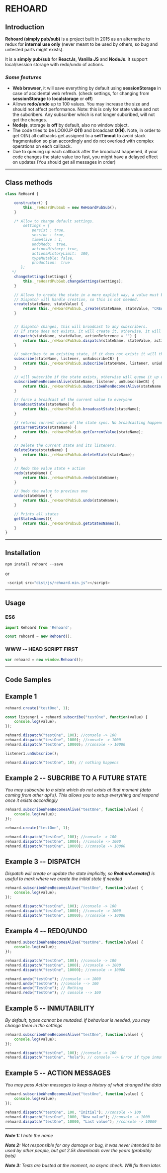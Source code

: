 # REHOARD

## Introduction

**Rehoard (simply pub/sub)** is a project built in 2015 as an alternative to redux for **internal use only** (never meant to be used by others, so bug and untested parts might exists).

It is a **simply pub/sub** for **ReactJs**,  **Vanilla JS** and **NodeJs**. It support local/session storage with redo/undo of actions. 

### *Some features*
* **Web browser**, it will save everything by default using **sessionStorage** in case of accidental web refresh. (check settings, for changing from **sessionStorage** to **localstorage** or **off**)
* Allows **redo/undo** up to 100 values. You may increase the size and should not affect performance. Note: this is only for state value and not the subcribers. Any subscriber which is not longer subcribed, will not get the changes. 
* **Nodejs**, storage is **off** by default, also no window object.
* The code tries to be LOOKUP **O(1)** and broadcast **O(N)**. Note, in order to get O(N) all callbacks get assigned to a **setTimout** to avoid stack fragmentation so plan accordingly and do not overload with complex operations on each callback. 
* Due to queuing up each callback after the broadcast happened, if your code changes the state value too fast, you might have a delayed effect on updates (You should get all messages in order)

---
## Class methods



```javascript
class ReHoard {

    constructor() {
        this._reHoardPubSub = new ReHoardPubSub();
    }

    /* Allow to change default settings. 
        settings = {
            persist : true,
            session : true,
            timeAlive : 1,
            undoRedo:  true,
            actionsHistory: true,
            actionsHistoryLimit:  100,
            typeMutable: false,
            production:  true
       };
   */
    changeSettings(settings) {
        this._reHoardPubSub.changeSettings(settings);
    }

    // Allows to create the state in a more explict way, a value must be passed to determine its type.
    // Dispatch will handle creation, so this is not needed.
    create(stateName, stateValue) {
        return this._reHoardPubSub._create(stateName, stateValue, "CREATION");
    }


    // dispatch changes, this will broadcast to any subscribers.
    // If state does not exists, it will create it, otherwise, it will update its value. 
    dispatch(stateName, stateValue, actionReference = "") {
        return this._reHoardPubSub.dispatch(stateName, stateValue, actionReference);
    }

    // subcribes to an existing state, if it does not exists it will throw an exception. 
    subscribe(stateName, listener, unSubscribeCB) {
        return this._reHoardPubSub.subscribe(stateName, listener, unSubscribeCB);
    }

    // will subscribe if the state exists, otherwise will queue it up once it is created. 
    subscribeWhenBecomesAlive(stateName, listener, unSubscribeCB) {
        return this._reHoardPubSub.subscribeWhenBecomesAlive(stateName, listener, unSubscribeCB);
    }

    // force a broadcast of the current value to everyone
    broadcastState(stateName) {
        return this._reHoardPubSub.broadcastState(stateName);
    }

    // returns current value of the state sync. No broadcasting happens
    getCurrentState(stateName) {
        return this._reHoardPubSub.getCurrentValue(stateName);
    }

    // Delete the current state and its listeners.
    deleteState(stateName) {
        return this._reHoardPubSub.deleteState(stateName);
    }

    // Redo the value state + action 
    redo(stateName) {
        return this._reHoardPubSub.redo(stateName);
    }

    // Undo the value to previous one
    undo(stateName) {
        return this._reHoardPubSub.undo(stateName);
    }

    // Prints all states
    getStatesNames(){
        return this._reHoardPubSub.getStatesNames();
    }
}
```


---

## Installation
```javascript
npm install rehoard --save
```
or 
```javascript
 <script src="dist/js/rehoard.min.js"></script>
```
---
## Usage

### ES6
```javascript
import Rehoard from 'Rehoard';

const rehoard = new Rehoard();
```


### WWW -- HEAD SCRIPT FIRST
```javascript
var rehoard = new window.Rehoard();
```

---
## Code Samples

## Example 1
```javascript
rehoard.create("testOne", 1);

const listener1 = rehoard.subscribe("testOne", function(value) {
    console.log(value);
});

rehoard.dispatch("testOne", 100); //console -> 100
rehoard.dispatch("testOne", 1000); //console -> 1000
rehoard.dispatch("testOne", 10000); //console -> 10000

listener1.unSubscribe();

rehoard.dispatch("testOne", 10); // nothing happens
```

## Example 2 -- SUBCRIBE TO A FUTURE STATE
*You may subscribe to a state which do not exists at that moment (data coming from other api's). This allows you to setup everything and respond once it exists accordingly*
```javascript
rehoard.subscribeWhenBecomesAlive("testOne", function(value) {
    console.log(value);
});

rehoard.create("testOne", 1);

rehoard.dispatch("testOne", 100); //console -> 100
rehoard.dispatch("testOne", 1000); //console -> 1000
rehoard.dispatch("testOne", 10000); //console -> 10000
```


## Example 3 -- DISPATCH
*Dispatch will create or update the state implicitly, so **Reahord.create()** is useful to mark where we create the initial state if needed* 
```javascript
rehoard.subscribeWhenBecomesAlive("testOne", function(value) {
    console.log(value);
});

rehoard.dispatch("testOne", 100); //console -> 100
rehoard.dispatch("testOne", 1000); //console -> 1000
rehoard.dispatch("testOne", 10000); //console -> 10000

```

## Example 4 -- REDO/UNDO

```javascript
rehoard.subscribeWhenBecomesAlive("testOne", function(value) {
    console.log(value);
});

rehoard.dispatch("testOne", 100); //console -> 100
rehoard.dispatch("testOne", 1000); //console -> 1000
rehoard.dispatch("testOne", 10000); //console -> 10000

rehoard.undo("testOne"); //console --> 1000
rehoard.undo("testOne"); //console --> 100
rehoard.undo("TestOne"); // Nothing
rehoard.redo("TestOne"); // console --> 100
```

## Example 5 -- INMUTABILITY
*By default, types cannot be mutaded. If behaviour is needed, you may change them in the settings*
```javascript
rehoard.subscribeWhenBecomesAlive("testOne", function(value) {
    console.log(value);
});

rehoard.dispatch("testOne", 100); //console -> 100
rehoard.dispatch("testOne", "hola"); // console --> Error if type inmutability is ON, otherwise "hola" 
```

## Example 5 -- ACTION MESSAGES
*You may pass Action messages to keep a history of what changed the data*
```javascript
rehoard.subscribeWhenBecomesAlive("testOne", function(value) {
    console.log(value);
});

rehoard.dispatch("testOne", 100, "Initial"); //console -> 100
rehoard.dispatch("testOne", 1000, "New value"); //console -> 1000
rehoard.dispatch("testOne", 10000, "Last value"); //console -> 10000
```


---
***Note 1:** I hate the name*

***Note 2:** Not responsible for any damage or bug, it was never intended to be used by other people, but got 2.5k downloads over the years (probably bots)*

***Note 3:** Tests are busted at the moment, no async check. Will fix them later.*